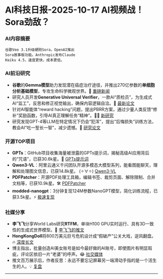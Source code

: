
# AI科技日报-2025-10-17 AI视频战！Sora劲敌？
### **AI内容摘要**
```
谷歌Veo 3.1升级硬刚Sora，OpenAI推出
Sora故事板功能。Anthropic发布Claude
Haiku 4.5，速度更快，成本更低。
```
### AI前沿研究
*   **谷歌**的**Gemma模型**助力发现潜在癌症治疗途径，并推出270亿参数的**单细胞分析基础模型**，专攻生命科学微观世界。🚀 [重磅新闻](https://t.me/hackernews100cn/13592)
*   研究人员开发**Generative Universal Verifier**，一款AI“质检员”，为生成式AI“监工”，反思和修正视觉输出，确保内容逻辑自洽。🤔 [最新论文](https://arxiv.org/abs/2510.13804)
*   针对AI智能体“reward hacking”问题，提出PBRR方案，通过少量人类反馈“修补”奖励函数，引导AI真正理解任务“精神”。🧑‍⚖️ [新研究](https://arxiv.org/abs/2510.13036)
*   研究发现GPT-4等LLM在特定情况下仍会“犯浑”，提出“后悔损失”训练方法，教会AI“吃一堑长一智”，减少遗憾。🤔 [研究论文](https://arxiv.org/abs/2403.16843)
### 开源TOP项目
*   **GPTs**：GitHub项目收集海量被泄露的GPTs提示词，揭秘高级AI应用背后的“咒语”，已获30.6k星。🤫 [GPTs提示词](https://github.com/linexjlin/GPTs)
*   **Qwen3-VL**：阿里云通义千问团队开源多模态大模型系列，能看图能聊天，理解和处理图文信息，已获14.8k星。 (✧∀✧) [Qwen3-VL](https://github.com/QwenLM/Qwen3-VL)
*   **PDFPatcher**：开源PDF处理工具箱，编辑书签、裁剪页面、解除限制、合并文档等，已获10.9k星。🛠️ [PDFPatcher](https://github.com/wmjordan/PDFPatcher)
*   **modded-nanogpt**：3分钟复现124M参数NanoGPT模型，简化训练流程，已获3.5k星。⚡ [极速复现](https://github.com/KellerJordan/modded-nanogpt)
### 社媒分享
*   **李飞飞**分享World Labs研究**RTFM**，单块H100 GPU实时运行、具有3D一致性的生成式世界模型。🤯 [李飞飞的推文](https://x.com/drfeifei/status/1978840835341914164)
*   **HongKongDoll**将800万美元巨亏危机设计成“假破产”公关大戏，逆风翻盘。🔥 [深度长文](https://x.com/dotey/status/1978826344566780187)
*   博主指出，批量创造AI美女账号是如今最好做的AI账号，即使图片有明显瑕疵，评论区依旧一片“老婆”的呼声。😂 [社交媒体](https://x.com/Yangyixxxx/status/1978808195716964576)
*   推文百万展示后，作者反思：永远不要忘记屏幕另一端滑动手指的是一个活生生的人。💡 [复盘](https://mp.weixin.qq.com/s/BzEmRzb7pp_ihKb6JwFGrg)
---